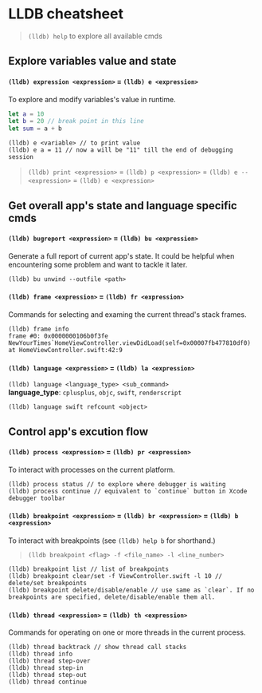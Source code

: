 # LLDB cheatsheet

> `(lldb) help` to explore all available cmds

## Explore variables value and state
#### `(lldb) expression <expression>` = `(lldb) e <expression>`
To explore and modify variables's value in runtime.

```swift
let a = 10
let b = 20 // break point in this line
let sum = a + b
```
```
(lldb) e <variable> // to print value
(lldb) e a = 11 // now a will be "11" till the end of debugging session
```
> `(lldb) print <expression>` = `(lldb) p <expression>` = `(lldb) e -- <expression>` = `(lldb) e <expression>`

## Get overall app's state and language specific cmds
#### `(lldb) bugreport <expression>` = `(lldb) bu <expression>`
Generate a full report of current app's state. It could be helpful when encountering some problem and want to tackle it later.
```
(lldb) bu unwind --outfile <path>
```

#### `(lldb) frame <expression>` = `(lldb) fr <expression>`
Commands for selecting and examing the current thread's stack frames.
```
(lldb) frame info 
frame #0: 0x0000000106b0f3fe NewYourTimes`HomeViewController.viewDidLoad(self=0x00007fb477810df0) at HomeViewController.swift:42:9
```

#### `(lldb) language <expression>` = `(lldb) la <expression>`
`(lldb) language <language_type> <sub_command>` \
**language_type**: `cplusplus`, `objc`, `swift`, `renderscript`
```
(lldb) language swift refcount <object>
```

## Control app's excution flow
#### `(lldb) process <expression>` = `(lldb) pr <expression>`
To interact with processes on the current platform.
```
(lldb) process status // to explore where debugger is waiting
(lldb) process continue // equivalent to `continue` button in Xcode debugger toolbar
```

#### `(lldb) breakpoint <expression>` = `(lldb) br <expression>` = `(lldb) b <expression>`
To interact with breakpoints (see `(lldb) help b` for shorthand.)
> `(lldb breakpoint <flag> -f <file_name> -l <line_number>` 
```
(lldb) breakpoint list // list of breakpoints
(lldb) breakpoint clear/set -f ViewController.swift -l 10 // delete/set breakpoints
(lldb) breakpoint delete/disable/enable // use same as `clear`. If no breakpoints are specified, delete/disable/enable them all.
```

#### `(lldb) thread <expression>` = `(lldb) th <expression>`
Commands for operating on one or more threads in the current process.
```
(lldb) thread backtrack // show thread call stacks
(lldb) thread info 
(lldb) thread step-over
(lldb) thread step-in
(lldb) thread step-out
(lldb) thread continue
```



